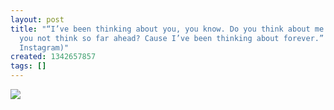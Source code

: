 ```yaml
---
layout: post
title: "“I’ve been thinking about you, you know. Do you think about me still? Or do
  you not think so far ahead? Cause I’ve been thinking about forever.” (Taken with
  Instagram)"
created: 1342657857
tags: []
---
```

![](http://25.media.tumblr.com/tumblr_m7dtflil691rsr8w3o1_500.jpg)


